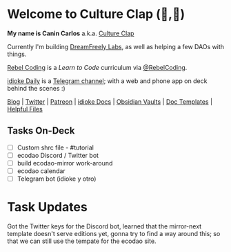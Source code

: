 # Welcome to Culture Clap (🍃,🧪) 

**My name is Canin Carlos** a.k.a. [Culture Clap](https://www.cultureclap.com)

Currently I'm building [DreamFreely Labs](//www.dreamfreely.xyz), as well as helping a few DAOs with things.

[Rebel Coding](//rebelcoding.com) is a *Learn to Code* curriculum via [@RebelCoding](//www.github.com/RebelCoding).

[idioke Daily](//www.idioke.com) is a [Telegram channel](//t.me/idioke_daily); with a web and phone app on deck behind the scenes :)

[Blog](//ghost.cultureclap.com) |  [Twitter](//twitter.com/cultureclap) | [Patreon](//patreon.com/cultureclap) | [idioke Docs](/idiokeDaily) | [Obsidian Vaults](/DreamVault) | [Doc Templates]() | [Helpful Files](/helpful_files)


## Tasks On-Deck

- [ ] Custom shrc file - #tutorial
- [ ] ecodao Discord / Twitter bot
- [ ] build ecodao-mirror work-around
- [ ] ecodao calendar
- [ ] Telegram bot (idioke y otro)

# Task Updates
Got the Twitter keys for the Discord bot, learned that the mirror-next template doesn't serve editions yet, gonna try to find a way around this; so that we can still use the tempate for the ecodao site.


<!--
**cultureclap/cultureclap** is a ✨ _special_ ✨ repository because its `README.md` (this file) appears on your GitHub profile.

Here are some ideas to get you started:

- 🔭 I’m currently working on ...
- 🌱 I’m currently learning ...
- 👯 I’m looking to collaborate on ...
- 🤔 I’m looking for help with ...
- 💬 Ask me about ...
- 📫 How to reach me: ...
- 😄 Pronouns: ...
- ⚡ Fun fact: ...
-->

